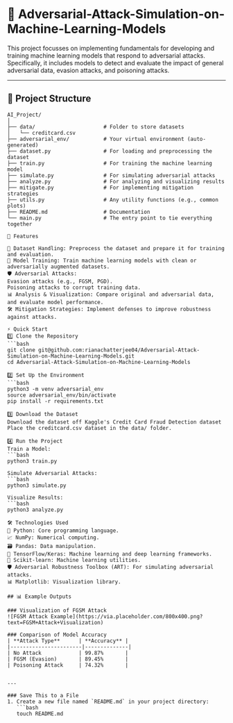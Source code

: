 # 🎯 Adversarial-Attack-Simulation-on-Machine-Learning-Models
This project focusses on implementing fundamentals for developing and training machine learning models that respond to adversarial attacks. Specifically, it includes models to detect and evaluate the impact of general adversarial data, evasion attacks, and poisoning attacks.


---

## 📂 Project Structure

```plaintext
AI_Project/
│
├── data/                      # Folder to store datasets
│   └── creditcard.csv
├── adversarial_env/           # Your virtual environment (auto-generated)
├── dataset.py                 # For loading and preprocessing the dataset
├── train.py                   # For training the machine learning model
├── simulate.py                # For simulating adversarial attacks
├── analyze.py                 # For analyzing and visualizing results
├── mitigate.py                # For implementing mitigation strategies
├── utils.py                   # Any utility functions (e.g., common plots)
├── README.md                  # Documentation
└── main.py                    # The entry point to tie everything together

🚀 Features

🧩 Dataset Handling: Preprocess the dataset and prepare it for training and evaluation.
🤖 Model Training: Train machine learning models with clean or adversarially augmented datasets.
🛡️ Adversarial Attacks:
Evasion attacks (e.g., FGSM, PGD).
Poisoning attacks to corrupt training data.
📊 Analysis & Visualization: Compare original and adversarial data, and evaluate model performance.
🛠️ Mitigation Strategies: Implement defenses to improve robustness against attacks.

⚡ Quick Start
1️⃣ Clone the Repository
```bash
git clone git@github.com:rianachatterjee04/Adversarial-Attack-Simulation-on-Machine-Learning-Models.git
cd Adversarial-Attack-Simulation-on-Machine-Learning-Models

2️⃣ Set Up the Environment
```bash
python3 -m venv adversarial_env
source adversarial_env/bin/activate
pip install -r requirements.txt

3️⃣ Download the Dataset
Download the dataset off Kaggle's Credit Card Fraud Detection dataset 
Place the creditcard.csv dataset in the data/ folder.

4️⃣ Run the Project
Train a Model:
```bash
python3 train.py

Simulate Adversarial Attacks:
```bash
python3 simulate.py

Visualize Results:
```bash
python3 analyze.py

🛠️ Technologies Used
🐍 Python: Core programming language.
📈 NumPy: Numerical computing.
🗃️ Pandas: Data manipulation.
🧠 TensorFlow/Keras: Machine learning and deep learning frameworks.
🔬 Scikit-learn: Machine learning utilities.
🛡️ Adversarial Robustness Toolbox (ART): For simulating adversarial attacks.
📊 Matplotlib: Visualization library.

## 📊 Example Outputs

### Visualization of FGSM Attack
![FGSM Attack Example](https://via.placeholder.com/800x400.png?text=FGSM+Attack+Visualization)

### Comparison of Model Accuracy
| **Attack Type**      | **Accuracy** |
|-----------------------|--------------|
| No Attack            | 99.87%       |
| FGSM (Evasion)       | 89.45%       |
| Poisoning Attack     | 74.32%       |


---

### Save This to a File
1. Create a new file named `README.md` in your project directory:
   ```bash
   touch README.md


